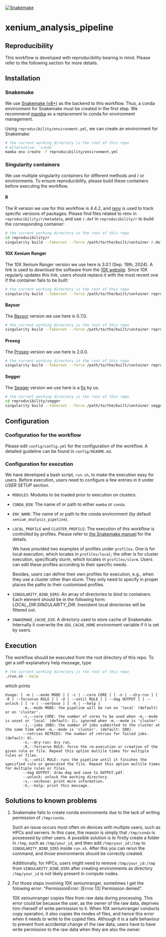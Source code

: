 [![Snakemake](https://img.shields.io/badge/snakemake-≥8.0.0-brightgreen.svg?style=flat)](https://snakemake.readthedocs.io)

# xenium_analysis_pipeline

## Reproducibility

This workflow is developed with reproducibility bearing in mind. Please refer to the following section for more details.

## Installation

### Snakemake

We use [Snakemake (v8+)](https://snakemake.github.io) as the backend to this workflow. Thus, a conda environment for Snakemake must be created in the first step. We recommend [mamba](https://mamba.readthedocs.io/en/latest/index.html) as a replacement to conda for environment management.

Using `reproducibility/environment.yml`, we can create an environment for Snakemake:

```bash
# the current working directory is the root of this repo
# Alternative: `conda`
mamba env create -f reproducibility/environment.yml
```

### Singularity containers

We use multiple singularity containers for different methods and / or environments. To ensure reproducibility, please build these containers before executing the workflow.

#### R

The R version we use for this workflow is 4.4.2, and [renv](https://rstudio.github.io/renv/index.html) is used to track specific versions of packages. Please find files related to renv in `reproducibility/r/metadata`, and use `r.def` in `reproducibility/r` to build the corresponding container:

```bash
# the current working directory is the root of this repo
cd reproducibility/r
singularity build --fakeroot --force /path/to/the/built/container r.def
```

#### 10X Xenium Ranger

The 10X Xenium Ranger version we use here is 3.0.1 (Sep. 19th, 2024). A link is used to download the software from the [10X website](https://www.10xgenomics.com/support/software/xenium-ranger/downloads). Since 10X regularly updates this link, users should replace it with the most recent one if the container fails to be built:

```bash
# the current working directory is the root of this repo
singularity build --fakeroot --force /path/to/the/built/container reproducibility/10x.def
```

#### Baysor

The [Baysor](https://github.com/kharchenkolab/Baysor) version we use here is 0.7.0.

```bash
# the current working directory is the root of this repo
singularity build --fakeroot --force /path/to/the/built/container reproducibility/baysor.def
```

#### Proseg

The [Proseg](https://https://github.com/dcjones/proseg) version we use here is 2.0.0.

```bash
# the current working directory is the root of this repo
singularity build --fakeroot --force /path/to/the/built/container reproducibility/proseg.def
```

#### Segger

The [Segger](https://github.com/EliHei2/segger_dev) version we use here is a [fix](https://github.com/senbaikang/segger_dev/tree/96e531dd7313dfe9c19111b029b49e582531044f) by us.

```bash
# the current working directory is the root of this repo
cd reproducibility/segger
singularity build --fakeroot --force /path/to/the/built/container segger.def
```

## Configuration

### Configuration for the workflow

Please edit `config/config.yml` for the configuration of the workflow. A detailed guideline can be found in `config/README.md`.

### Configuration for execution

We have developed a bash script, `run.sh`, to make the execution easy for users. Before execution, users need to configure a few entries in it under _USER SETUP_ section.

- `MODULES`: Modules to be loaded prior to execution on clusters.

- `CONDA_BIN`: The name of or path to either `mamba` or `conda`.

- `ENV_NAME`: The name of or path to the conda environment (by default `xenium_analysis_pipeline`).

- `LOCAL_PROFILE` and `CLUSTER_PROFILE`:
  The execution of this workflow is controlled by profiles. Please refer to [the Snakemake manuel](https://snakemake.readthedocs.io/en/stable/executing/cli.html#profiles) for the details.

  We have provided two examples of profiles under `profiles`. One is for local execution, which locates in `profiles/local`; the other is for cluster execution, specifically slurm, which locates in `profiles/slurm`. Users can edit these profiles according to their specific needs.

  Besides, users can define their own profiles for execution, e.g., when they use a cluster other than slurm. They only need to specify in proper places the paths to their customised profiles.

- `SINGULARITY_BIND_DIRS`: An array of directories to bind to containers. Each element should be in the following form: _LOCAL_DIR:SINGULARITY_DIR_. Inexistent local directories will be filtered out.

- `SNAKEMAKE_CACHE_DIR`: A directory used to store cache of Snakemake. Internally it overwrite the `XDG_CACHE_HOME` environment variable if it is set by users.

## Execution

The workflow should be executed from the root directory of this repo. To get a self-explanatory help message, type

```bash
# the current working directory is the root of this repo
./run.sh --help
```

which prints

```
Usage: [ -m | --mode MODE ] [ -c | --core CORE ] [ -n | --dry-run ] [ -R | --forcerun RULE ] [ -U | --until RULE ] [ --dag OUTPUT ] [ --unlock ] [ -v | --verbose ] [ -h | --help ]
        -m,--mode MODE: the pipeline will be run on 'local' (default) or on 'cluster'.
        -c,--core CORE: the number of cores to be used when -m,--mode is unset or 'local' (default: 1); ignored when -m,--mode is 'cluster'.
        -j,--jobs JOBS: the number of jobs submitted to the cluster at the same time when -m,--mode is 'cluster'. (default: 500).
        --retries RETRIES: the number of retries for failed jobs. (default: 0).
        -n,--dry-run: dry run.
        -R,--forcerun RULE: force the re-execution or creation of the given rule or file. Repeat this option multile times for multiple rules or files.
        -U,--until RULE: runs the pipeline until it finishes the specified rule or generated the file. Repeat this option multile times for multiple rules or files.
        --dag OUTPUT: draw dag and save to OUTPUT.pdf.
        --unlock: unlock the working directory.
        -v,--verbose: print more information.
        -h,--help: print this message.
```

## Solutions to known problems

1. Snakemake fails to create conda environments due to the lack of writing permission of `/tmp/conda`.

   Such an issue occurs most often on devices with multiple users, such as HPCs and servers. In this case, the reason is simply that `/tmp/conda` is possessed by other users. A possible solution is to firstly create a folder in `/tmp`, such as `/tmp/your_id`, and then add `/tmp/your_id:/tmp` to `SINGULARITY_BIND_DIRS` inside `run.sh`. After this you can rerun the command, and those environments should be correctly created.

   Additionally, for HPCs, users might need to remove `/tmp/your_id:/tmp` from `SINGULARITY_BIND_DIRS` after creating environments as directory `/tmp/your_id` is not likely present in compute nodes.

2. For those steps involving 10X xeniumranger, sometimes I get the folowing error: "PermissionError: [Errno 13] Permission denied".

   10X xeniumranger copies files from raw data during processing. This error could be because the user, as the owner of the raw data, deprives him-/herself of write permission to it. When 10X xeniumranger conducts copy operation, it also copies the modes of files, and hence this error when it needs to write to the copied files. Although it is a safe behaviour to prevent from accidental change of the raw data, users have to have write permission to the raw data when they are also the owner.
